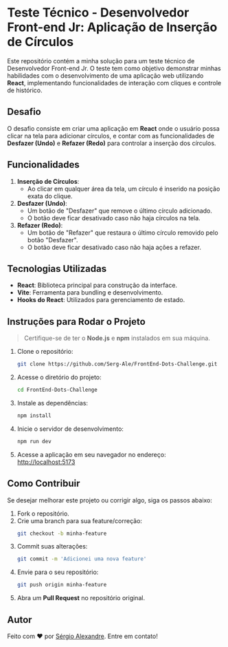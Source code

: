 # Teste Técnico - Desenvolvedor Front-end Jr: Aplicação de Inserção de Círculos

Este repositório contém a minha solução para um teste técnico de Desenvolvedor Front-end Jr. O teste tem como objetivo demonstrar minhas habilidades com o desenvolvimento de uma aplicação web utilizando **React**, implementando funcionalidades de interação com cliques e controle de histórico.

## Desafio

O desafio consiste em criar uma aplicação em **React** onde o usuário possa clicar na tela para adicionar círculos, e contar com as funcionalidades de **Desfazer (Undo)** e **Refazer (Redo)** para controlar a inserção dos círculos.

## Funcionalidades

1. **Inserção de Círculos**:
   - Ao clicar em qualquer área da tela, um círculo é inserido na posição exata do clique.
2. **Desfazer (Undo)**:
   - Um botão de "Desfazer" que remove o último círculo adicionado.
   - O botão deve ficar desativado caso não haja círculos na tela.
3. **Refazer (Redo)**:
   - Um botão de "Refazer" que restaura o último círculo removido pelo botão "Desfazer".
   - O botão deve ficar desativado caso não haja ações a refazer.

## Tecnologias Utilizadas

- **React**: Biblioteca principal para construção da interface.
- **Vite**: Ferramenta para bundling e desenvolvimento.
- **Hooks do React**: Utilizados para gerenciamento de estado.

## Instruções para Rodar o Projeto

> Certifique-se de ter o **Node.js** e **npm** instalados em sua máquina.

1. Clone o repositório:

   ```bash
   git clone https://github.com/Serg-Ale/FrontEnd-Dots-Challenge.git
   ```

2. Acesse o diretório do projeto:

   ```bash
   cd FrontEnd-Dots-Challenge
   ```

3. Instale as dependências:

   ```bash
   npm install
   ```

4. Inicie o servidor de desenvolvimento:

   ```bash
   npm run dev
   ```

5. Acesse a aplicação em seu navegador no endereço: [http://localhost:5173](http://localhost:5173)

## Como Contribuir

Se desejar melhorar este projeto ou corrigir algo, siga os passos abaixo:

1. Fork o repositório.
2. Crie uma branch para sua feature/correção:
   ```bash
   git checkout -b minha-feature
   ```
3. Commit suas alterações:
   ```bash
   git commit -m 'Adicionei uma nova feature'
   ```
4. Envie para o seu repositório:
   ```bash
   git push origin minha-feature
   ```
5. Abra um **Pull Request** no repositório original.

## Autor

Feito com ❤️ por [Sérgio Alexandre](https://github.com/Serg-Ale). Entre em contato!
